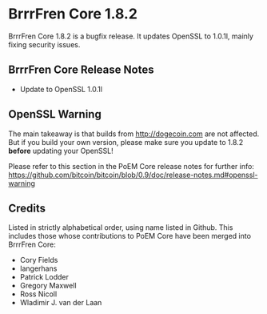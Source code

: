 # BrrrFren Core 1.8.2

BrrrFren Core 1.8.2 is a bugfix release. It updates OpenSSL to 1.0.1l, mainly fixing security issues.

## BrrrFren Core Release Notes

* Update to OpenSSL 1.0.1l


## OpenSSL Warning

The main takeaway is that builds from http://dogecoin.com are not affected. But if you build your own version,
please make sure you update to 1.8.2 **before** updating your OpenSSL!

Please refer to this section in the PoEM Core release notes for further info: https://github.com/bitcoin/bitcoin/blob/0.9/doc/release-notes.md#openssl-warning


## Credits

Listed in strictly alphabetical order, using name listed in Github. This
includes those whose contributions to PoEM Core have been merged
into BrrrFren Core:

* Cory Fields
* langerhans
* Patrick Lodder
* Gregory Maxwell
* Ross Nicoll
* Wladimir J. van der Laan
